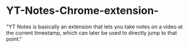 # YT-Notes-Chrome-extension-
"YT Notes is basically an extension that lets you take notes on a video at the current timestamp, which can later be used to directly jump to that point."
